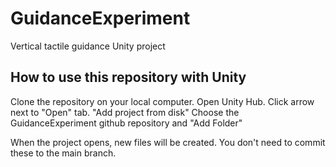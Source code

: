 # GuidanceExperiment
Vertical tactile guidance Unity project

## How to use this repository with Unity 
Clone the repository on your local computer.
Open Unity Hub.
Click arrow next to "Open" tab.
"Add project from disk"
Choose the GuidanceExperiment github repository and "Add Folder"

When the project opens, new files will be created. You don't need to commit these to the main branch. 
